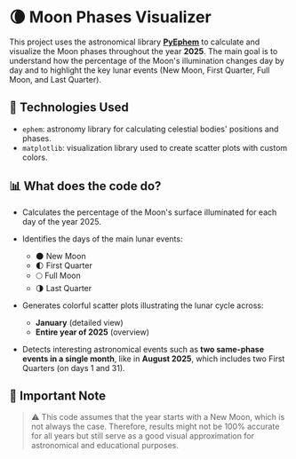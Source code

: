 # 🌘 Moon Phases Visualizer

This project uses the astronomical library [**PyEphem**](https://pypi.org/project/ephem/) to calculate and visualize the Moon phases throughout the year **2025**. The main goal is to understand how the percentage of the Moon's illumination changes day by day and to highlight the key lunar events (New Moon, First Quarter, Full Moon, and Last Quarter).

## 🔧 Technologies Used

* `ephem`: astronomy library for calculating celestial bodies' positions and phases.
* `matplotlib`: visualization library used to create scatter plots with custom colors.

## 📊 What does the code do?

* Calculates the percentage of the Moon's surface illuminated for each day of the year 2025.
* Identifies the days of the main lunar events:

  * 🌑 New Moon
  * 🌓 First Quarter
  * 🌕 Full Moon
  * 🌗 Last Quarter
* Generates colorful scatter plots illustrating the lunar cycle across:

  * **January** (detailed view)
  * **Entire year of 2025** (overview)
* Detects interesting astronomical events such as **two same-phase events in a single month**, like in **August 2025**, which includes two First Quarters (on days 1 and 31).

## 📌 Important Note

> ⚠️ This code assumes that the year starts with a New Moon, which is not always the case. Therefore, results might not be 100% accurate for all years but still serve as a good visual approximation for astronomical and educational purposes.
